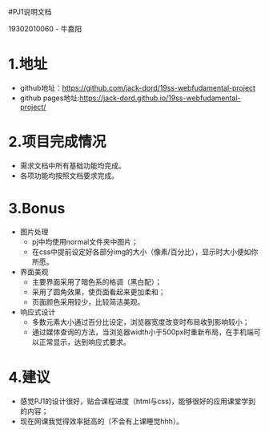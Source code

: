  #PJ1说明文档

19302010060 - 牛嘉阳

# 1.地址
- github地址：https://github.com/jack-dord/19ss-webfudamental-project
- github pages地址:https://jack-dord.github.io/19ss-webfudamental-project/
# 2.项目完成情况
- 需求文档中所有基础功能均完成。
- 各项功能均按照文档要求完成。
# 3.Bonus
- 图片处理
  - pj中均使用normal文件夹中图片；
  - 在css中提前设定好各部分img的大小（像素/百分比），显示时大小便如你所愿。
- 界面美观
  - 主要界面采用了暗色系的格调（黑白配）；
  - 采用了圆角效果，使页面看起来更加柔和；
  - 页面颜色采用较少，比较简洁美观。
- 响应式设计
   - 多数元素大小通过百分比设定，浏览器宽度改变时布局收到影响较小；
   - 通过媒体查询的方法，当浏览器width小于500px时重新布局，在手机端可以正常显示，达到响应式要求。
# 4.建议   
  - 感觉PJ1的设计很好，贴合课程进度（html与css)，能够很好的应用课堂学到的内容；
  - 现在网课我觉得效率挺高的（不会有上课睡觉hhh）。
